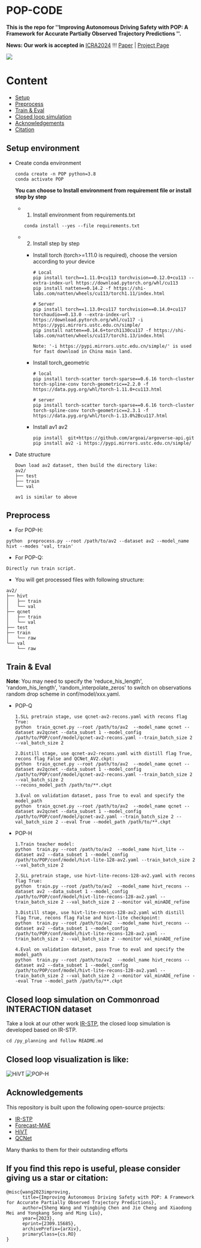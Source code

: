 # POP-CODE

**This is the repo for ''Improving Autonomous Driving Safety with POP: A Framework for Accurate Partially Observed Trajectory Predictions ''.**

**News: Our work is accepted in** [ICRA2024](https://2024.ieee-icra.org/) !!! [Paper](https://arxiv.org/abs/2309.15685) | [Project Page](https://chantsss.github.io/POP/)


![](assets/overview.jpg)



# Content
- [Setup](#setup-environment)
- [Preprocess](#preprocess)
- [Train & Eval](#train--eval)
- [Closed loop simulation](#closed-loop-simulation-on-commonroad-interaction-dataset)
- [Acknowledgements](#acknowledgements)
- [Citation](#if-you-find-this-repo-is-useful-please-consider-giving-us-a-star-or-citation)

## Setup environment

- Create conda environment
    ```
    conda create -n POP python=3.8
    conda activate POP
    ```
    **You can choose to Install environment from requirement file or install step by step**
    - 1. Install environment from requirements.txt
        ```
        conda install --yes --file requirements.txt
        ```
        
    - 2. Install step by step 
        - Install torch (torch>=1.11.0 is required), choose the version according to your device
            ```
            # Local
            pip install torch==1.11.0+cu113 torchvision==0.12.0+cu113 --extra-index-url https://download.pytorch.org/whl/cu113
            pip install natten==0.14.2 -f https://shi-labs.com/natten/wheels/cu113/torch1.11/index.html

            # Server
            pip install torch==1.13.0+cu117 torchvision==0.14.0+cu117 torchaudio==0.13.0 --extra-index-url https://download.pytorch.org/whl/cu117 -i https://pypi.mirrors.ustc.edu.cn/simple/
            pip install natten==0.14.6+torch1130cu117 -f https://shi-labs.com/natten/wheels/cu117/torch1.13/index.html

            Note: '-i https://pypi.mirrors.ustc.edu.cn/simple/' is used for fast download in China main land. 
            ```

        - Install torch_geometric
            ```
            # local
            pip install torch-scatter torch-sparse==0.6.16 torch-cluster torch-spline-conv torch-geometric==2.2.0 -f https://data.pyg.org/whl/torch-1.11.0+cu113.html

            # server
            pip install torch-scatter torch-sparse==0.6.16 torch-cluster torch-spline-conv torch-geometric==2.3.1 -f https://data.pyg.org/whl/torch-1.13.0%2Bcu117.html
            ```

        - Install av1 av2
            ```
            pip install  git+https://github.com/argoai/argoverse-api.git
            pip install av2 -i https://pypi.mirrors.ustc.edu.cn/simple/
            ```

- Date structure
    ```
    Down load av2 dataset, then build the directory like:
    av2/
    ├── test
    ├── train
    └── val

    av1 is similar to above
    ```

## Preprocess

    
- For POP-H:
```
python  preprocess.py --root /path/to/av2 --dataset av2 --model_name hivt --modes 'val, train'
```

- For POP-Q:
```
Directly run train script.
```


- You will get processed files with following structure:

```
av2/
├── hivt
│   ├── train
│   └── val
├── qcnet
│   ├── train
│   └── val
├── test
├── train
│   └── raw
└── val
    └── raw
```
    

## Train & Eval

**Note**: You may need to specify the 'reduce_his_length', 'random_his_length', 'random_interpolate_zeros' to switch on observations random drop scheme in conf/model/xxx.yaml.

- POP-Q
    ```
    1.SLL pretrain stage, use qcnet-av2-recons.yaml with recons flag True:
    python  train_qcnet.py --root /path/to/av2  --model_name qcnet --dataset av2qcnet --data_subset 1 --model_config /path/to/POP/conf/model/qcnet-av2-recons.yaml --train_batch_size 2 --val_batch_size 2

    2.Distill stage, use qcnet-av2-recons.yaml with distill flag True, recons flag False and QCNet_AV2.ckpt:
    python  train_qcnet.py --root /path/to/av2  --model_name qcnet --dataset av2qcnet --data_subset 1 --model_config /path/to/POP/conf/model/qcnet-av2-recons.yaml --train_batch_size 2 --val_batch_size 2
    --recons_model_path /path/to/**.ckpt

    3.Eval on validation dataset, pass True to eval and specify the model_path 
    python  train_qcnet.py --root /path/to/av2  --model_name qcnet --dataset av2qcnet --data_subset 1 --model_config /path/to/POP/conf/model/qcnet-av2.yaml --train_batch_size 2 --val_batch_size 2 --eval True --model_path /path/to/**.ckpt
    
    ```

- POP-H

    ```
    1.Train teacher model:
    python  train.py --root /path/to/av2  --model_name hivt_lite --dataset av2 --data_subset 1 --model_config /path/to/POP/conf/model/hivt-lite-128-av2.yaml --train_batch_size 2 --val_batch_size 2
    
    2.SLL pretrain stage, use hivt-lite-recons-128-av2.yaml with recons flag True:
    python  train.py --root /path/to/av2  --model_name hivt_recons --dataset av2 --data_subset 1 --model_config /path/to/POP/conf/model/hivt-lite-recons-128-av2.yaml --train_batch_size 2 --val_batch_size 2 --monitor val_minADE_refine

    3.Distill stage, use hivt-lite-recons-128-av2.yaml with distill flag True, recons flag False and hivt-lite checkpoint:
    python  train.py --root /path/to/av2  --model_name hivt_recons --dataset av2 --data_subset 1 --model_config /path/to/POP/conf/model/hivt-lite-recons-128-av2.yaml --train_batch_size 2 --val_batch_size 2 --monitor val_minADE_refine

    4.Eval on validation dataset, pass True to eval and specify the model_path 
    python  train.py --root /path/to/av2  --model_name hivt_recons --dataset av2 --data_subset 1 --model_config /path/to/POP/conf/model/hivt-lite-recons-128-av2.yaml --train_batch_size 2 --val_batch_size 2 --monitor val_minADE_refine --eval True --model_path /path/to/**.ckpt

    ```

## Closed loop simulation on Commonroad INTERACTION dataset
Take a look at our other work [IR-STP](https://github.com/ChenYingbing/IR-STP-Planner), the closed loop simulation is developed based on IR-STP.
```
cd /py_planning and follow README.md
```

## Closed loop visualization is like:
![HiVT](assets/output_video_HiVT.gif)  ![POP-H](assets/output_video_POP-H.gif)

## Acknowledgements

This repository is built upon the following open-source projects:
- [IR-STP](https://github.com/ChenYingbing/IR-STP-Planner)
- [Forecast-MAE](https://github.com/jchengai/forecast-mae)
- [HiVT](https://github.com/ZikangZhou/HiVT)
- [QCNet](https://github.com/ZikangZhou/QCNet)

Many thanks to them for their outstanding efforts

## If you find this repo is useful, please consider giving us a star or citation:
```
@misc{wang2023improving,
      title={Improving Autonomous Driving Safety with POP: A Framework for Accurate Partially Observed Trajectory Predictions}, 
      author={Sheng Wang and Yingbing Chen and Jie Cheng and Xiaodong Mei and Yongkang Song and Ming Liu},
      year={2023},
      eprint={2309.15685},
      archivePrefix={arXiv},
      primaryClass={cs.RO}
}
```
